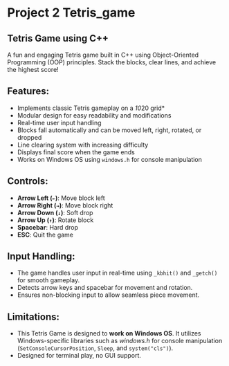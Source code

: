 # Project 2 Tetris_game


## Tetris Game using C++
A fun and engaging Tetris game built in C++ using Object-Oriented Programming (OOP) principles. Stack the blocks, clear lines, and achieve the highest score!

## Features:
- Implements classic Tetris gameplay on a *10*20 grid*
- Modular design for easy readability and modifications
- Real-time user input handling
- Blocks fall automatically and can be moved left, right, rotated, or dropped
- Line clearing system with increasing difficulty
- Displays final score when the game ends
- Works on Windows OS using `windows.h` for console manipulation

## Controls:
- **Arrow Left (`←`)**: Move block left
- **Arrow Right (`→`)**: Move block right
- **Arrow Down (`↓`)**: Soft drop
- **Arrow Up (`↑`)**: Rotate block
- **Spacebar**: Hard drop
- **ESC**: Quit the game

## Input Handling:
- The game handles user input in real-time using `_kbhit()` and `_getch()` for smooth gameplay.
- Detects arrow keys and spacebar for movement and rotation.
- Ensures non-blocking input to allow seamless piece movement.

## Limitations:
- This Tetris Game is designed to **work on Windows OS**. It utilizes Windows-specific libraries such as *windows.h* for console manipulation (`SetConsoleCursorPosition`, `Sleep`, and `system("cls")`).
- Designed for terminal play, no GUI support.
